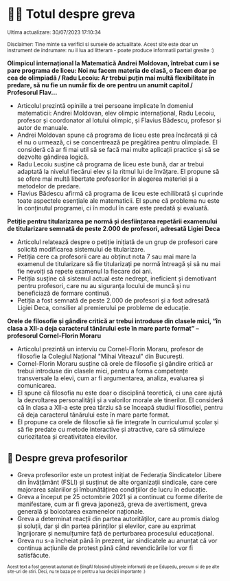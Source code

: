 # 👩‍🏫 Totul despre greva
<sub>Ultima actualizare: 30/07/2023 17:10:34</sub>

<sub>Disclaimer: Tine minte sa verifici si sursele de actualitate. Acest site este doar un instrument de indrumare: nu il lua ad litteram - poate produce informatii partial gresite :)</sub>

**Olimpicul internațional la Matematică Andrei Moldovan, întrebat cum i se pare programa de liceu: Noi nu facem materia de clasă, o facem doar pe cea de olimpiadă / Radu Lecoiu: Ar trebui puțin mai multă flexibilitate în predare, să nu fie un număr fix de ore pentru un anumit capitol / Profesorul Flav...**

- Articolul prezintă opiniile a trei persoane implicate în domeniul matematicii: Andrei Moldovan, elev olimpic internațional, Radu Lecoiu, profesor și coordonator al lotului olimpic, și Flavius Bădescu, profesor și autor de manuale.
- Andrei Moldovan spune că programa de liceu este prea încărcată și că el nu o urmează, ci se concentrează pe pregătirea pentru olimpiade. El consideră că ar fi mai util să se facă mai multe aplicații practice și să se dezvolte gândirea logică.
- Radu Lecoiu susține că programa de liceu este bună, dar ar trebui adaptată la nivelul fiecărui elev și la ritmul lui de învățare. El propune să se ofere mai multă libertate profesorilor în alegerea materiei și a metodelor de predare.
- Flavius Bădescu afirmă că programa de liceu este echilibrată și cuprinde toate aspectele esențiale ale matematicii. El spune că problema nu este în conținutul programei, ci în modul în care este predată și evaluată.

**Petiție pentru titularizarea pe normă și desființarea repetării examenului de titularizare semnată de peste 2.000 de profesori, adresată Ligiei Deca**

- Articolul relatează despre o petiție inițiată de un grup de profesori care solicită modificarea sistemului de titularizare.
- Petiția cere ca profesorii care au obținut nota 7 sau mai mare la examenul de titularizare să fie titularizați pe normă întreagă și să nu mai fie nevoiți să repete examenul la fiecare doi ani.
- Petiția susține că sistemul actual este nedrept, ineficient și demotivant pentru profesori, care nu au siguranța locului de muncă și nu beneficiază de formare continuă.
- Petiția a fost semnată de peste 2.000 de profesori și a fost adresată Ligiei Deca, consilier al premierului pe probleme de educație.

**Orele de filosofie și gândire critică ar trebui introduse din clasele mici, “în clasa a XII-a deja caracterul tânărului este în mare parte format” – profesorul Cornel-Florin Moraru**

- Articolul prezintă un interviu cu Cornel-Florin Moraru, profesor de filosofie la Colegiul Național "Mihai Viteazul" din București.
- Cornel-Florin Moraru susține că orele de filosofie și gândire critică ar trebui introduse din clasele mici, pentru a forma competențe transversale la elevi, cum ar fi argumentarea, analiza, evaluarea și comunicarea.
- El spune că filosofia nu este doar o disciplină teoretică, ci una care ajută la dezvoltarea personalității și a valorilor morale ale tinerilor. El consideră că în clasa a XII-a este prea târziu să se înceapă studiul filosofiei, pentru că deja caracterul tânărului este în mare parte format.
- El propune ca orele de filosofie să fie integrate în curriculumul școlar și să fie predate cu metode interactive și atractive, care să stimuleze curiozitatea și creativitatea elevilor.

## 🏫 Despre greva profesorilor

- Greva profesorilor este un protest inițiat de Federația Sindicatelor Libere din Învățământ (FSLI) și susținut de alte organizații sindicale, care cere majorarea salariilor și îmbunătățirea condițiilor de lucru în educație.
- Greva a început pe 25 octombrie 2021 și a continuat cu forme diferite de manifestare, cum ar fi greva japoneză, greva de avertisment, greva generală și boicotarea examenelor naționale.
- Greva a determinat reacții din partea autorităților, care au promis dialog și soluții, dar și din partea părinților și elevilor, care au exprimat îngrijorare și nemulțumire față de perturbarea procesului educațional.
- Greva nu s-a încheiat până în prezent, iar sindicatele au anunțat că vor continua acțiunile de protest până când revendicările lor vor fi satisfăcute.


<sub><sub>Acest text a fost generat automat de BingAI folosind ultimele informatii de pe Edupedu, precum si de pe alte site-uri de stiri. Deci, nu te baza pe el pentru a lua decizii importante :)</sub></sub>